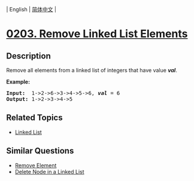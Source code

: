 
| English | [简体中文](README.md) |
# [0203. Remove Linked List Elements](https://leetcode-cn.com/problems/remove-linked-list-elements/)
## Description
<p>Remove all elements from a linked list of integers that have value <b><i>val</i></b>.</p>

<p><b>Example:</b></p>

<pre>
<b>Input:</b>  1-&gt;2-&gt;6-&gt;3-&gt;4-&gt;5-&gt;6, <em><b>val</b></em> = 6
<b>Output:</b> 1-&gt;2-&gt;3-&gt;4-&gt;5
</pre>

## Related Topics
- [Linked List](https://leetcode-cn.com/tag/linked-list)
## Similar Questions
- [Remove Element](../remove-element/README_EN.md)
- [Delete Node in a Linked List](../delete-node-in-a-linked-list/README_EN.md)

